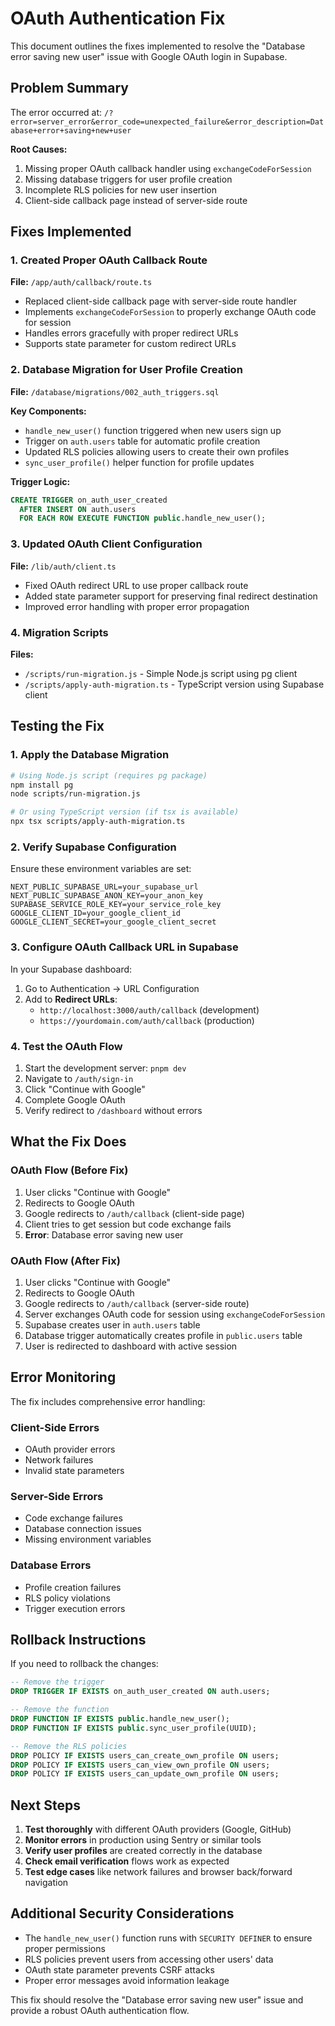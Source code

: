 # OAuth Authentication Fix

This document outlines the fixes implemented to resolve the "Database error saving new user" issue with Google OAuth login in Supabase.

## Problem Summary

The error occurred at: `/?error=server_error&error_code=unexpected_failure&error_description=Database+error+saving+new+user`

**Root Causes:**
1. Missing proper OAuth callback handler using `exchangeCodeForSession`
2. Missing database triggers for user profile creation
3. Incomplete RLS policies for new user insertion
4. Client-side callback page instead of server-side route

## Fixes Implemented

### 1. Created Proper OAuth Callback Route
**File:** `/app/auth/callback/route.ts`

- Replaced client-side callback page with server-side route handler
- Implements `exchangeCodeForSession` to properly exchange OAuth code for session
- Handles errors gracefully with proper redirect URLs
- Supports state parameter for custom redirect URLs

### 2. Database Migration for User Profile Creation
**File:** `/database/migrations/002_auth_triggers.sql`

**Key Components:**
- `handle_new_user()` function triggered when new users sign up
- Trigger on `auth.users` table for automatic profile creation
- Updated RLS policies allowing users to create their own profiles
- `sync_user_profile()` helper function for profile updates

**Trigger Logic:**
```sql
CREATE TRIGGER on_auth_user_created
  AFTER INSERT ON auth.users
  FOR EACH ROW EXECUTE FUNCTION public.handle_new_user();
```

### 3. Updated OAuth Client Configuration
**File:** `/lib/auth/client.ts`

- Fixed OAuth redirect URL to use proper callback route
- Added state parameter support for preserving final redirect destination
- Improved error handling with proper error propagation

### 4. Migration Scripts
**Files:**
- `/scripts/run-migration.js` - Simple Node.js script using pg client
- `/scripts/apply-auth-migration.ts` - TypeScript version using Supabase client

## Testing the Fix

### 1. Apply the Database Migration
```bash
# Using Node.js script (requires pg package)
npm install pg
node scripts/run-migration.js

# Or using TypeScript version (if tsx is available)
npx tsx scripts/apply-auth-migration.ts
```

### 2. Verify Supabase Configuration

Ensure these environment variables are set:
```env
NEXT_PUBLIC_SUPABASE_URL=your_supabase_url
NEXT_PUBLIC_SUPABASE_ANON_KEY=your_anon_key
SUPABASE_SERVICE_ROLE_KEY=your_service_role_key
GOOGLE_CLIENT_ID=your_google_client_id
GOOGLE_CLIENT_SECRET=your_google_client_secret
```

### 3. Configure OAuth Callback URL in Supabase

In your Supabase dashboard:
1. Go to Authentication → URL Configuration
2. Add to **Redirect URLs**:
   - `http://localhost:3000/auth/callback` (development)
   - `https://yourdomain.com/auth/callback` (production)

### 4. Test the OAuth Flow

1. Start the development server: `pnpm dev`
2. Navigate to `/auth/sign-in`
3. Click "Continue with Google"
4. Complete Google OAuth
5. Verify redirect to `/dashboard` without errors

## What the Fix Does

### OAuth Flow (Before Fix)
1. User clicks "Continue with Google"
2. Redirects to Google OAuth
3. Google redirects to `/auth/callback` (client-side page)
4. Client tries to get session but code exchange fails
5. **Error**: Database error saving new user

### OAuth Flow (After Fix)
1. User clicks "Continue with Google"
2. Redirects to Google OAuth
3. Google redirects to `/auth/callback` (server-side route)
4. Server exchanges OAuth code for session using `exchangeCodeForSession`
5. Supabase creates user in `auth.users` table
6. Database trigger automatically creates profile in `public.users` table
7. User is redirected to dashboard with active session

## Error Monitoring

The fix includes comprehensive error handling:

### Client-Side Errors
- OAuth provider errors
- Network failures
- Invalid state parameters

### Server-Side Errors
- Code exchange failures
- Database connection issues
- Missing environment variables

### Database Errors
- Profile creation failures
- RLS policy violations
- Trigger execution errors

## Rollback Instructions

If you need to rollback the changes:

```sql
-- Remove the trigger
DROP TRIGGER IF EXISTS on_auth_user_created ON auth.users;

-- Remove the function
DROP FUNCTION IF EXISTS public.handle_new_user();
DROP FUNCTION IF EXISTS public.sync_user_profile(UUID);

-- Remove the RLS policies
DROP POLICY IF EXISTS users_can_create_own_profile ON users;
DROP POLICY IF EXISTS users_can_view_own_profile ON users;
DROP POLICY IF EXISTS users_can_update_own_profile ON users;
```

## Next Steps

1. **Test thoroughly** with different OAuth providers (Google, GitHub)
2. **Monitor errors** in production using Sentry or similar tools
3. **Verify user profiles** are created correctly in the database
4. **Check email verification** flows work as expected
5. **Test edge cases** like network failures and browser back/forward navigation

## Additional Security Considerations

- The `handle_new_user()` function runs with `SECURITY DEFINER` to ensure proper permissions
- RLS policies prevent users from accessing other users' data
- OAuth state parameter prevents CSRF attacks
- Proper error messages avoid information leakage

This fix should resolve the "Database error saving new user" issue and provide a robust OAuth authentication flow.